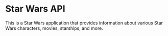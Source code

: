 # Star Wars API

This is a Star Wars application that provides information about various Star Wars characters, movies, starships, and more.

